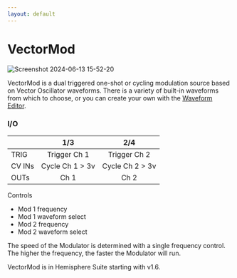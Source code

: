 ```yaml
---
layout: default
---
```

# VectorMod

![Screenshot 2024-06-13 15-52-20](https://github.com/djphazer/O_C-Phazerville/assets/109086194/507d8a1c-8acc-4d71-9a38-0f155cf3e623)

VectorMod is a dual triggered one-shot or cycling modulation source based on Vector Oscillator waveforms. There is a variety of built-in waveforms from which to choose, or you can create your own with the [Waveform Editor](https://github.com/Chysn/O_C-HemisphereSuite/wiki/Waveform-Editor).

### I/O

|        | 1/3 | 2/4 |
| ------ | :-: | :-: |
| TRIG   |  Trigger Ch 1   | Trigger Ch 2    |
| CV INs | Cycle Ch 1 > 3v    |    Cycle Ch 2 > 3v |
| OUTs   |  Ch 1   |  Ch 2   |


Controls
* Mod 1 frequency
* Mod 1 waveform select
* Mod 2 frequency
* Mod 2 waveform select

The speed of the Modulator is determined with a single frequency control. The higher the frequency, the faster the Modulator will run.

VectorMod is in Hemisphere Suite starting with v1.6.
